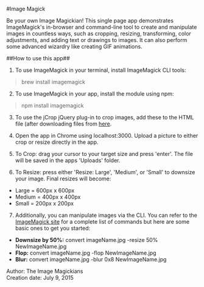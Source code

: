 #Image Magick

Be your own Image Magickian! This single page app demonstrates ImageMagick's in-browser and command-line tool to create and manipulate images in countless ways, such as cropping, resizing, transforming, color adjustments, and adding text or drawings to images. It can also perform some advanced wizardry like creating GIF animations.

##How to use this app##
1) To use ImageMagick in your terminal, install ImageMagick CLI tools:     
> brew install imagemagick  

2) To use ImageMagick in your app, install the module using npm:  
> npm install imagemagick  

3) To use the jCrop jQuery plug-in to crop images, add these to the HTML file (after downloading files from [here](http://deepliquid.com/content/Jcrop_Download.html).  
> <link rel="stylesheet" href="/jcrop/css/Jcrop.css">   
> <script src="/jcrop/js/Jcrop.js"></script>

4) Open the app in Chrome using localhost:3000. Upload a picture to either crop or resize directly in the app.

5) To Crop: drag your cursor to your target size and press 'enter'. The file will be saved in the apps 'Uploads' folder.

6) To Resize: press either 'Resize: Large', 'Medium', or 'Small' to downsize your image. Final resizes will become:  

* Large = 600px x 600px
* Medium = 400px x 400px
* Small = 200px x 200px

7) Additionally, you can manipulate images via the CLI. You can refer to the [ImageMagick site](http://www.imagemagick.org/script/index.php) for a complete list of commands but here are some basic ones to get you started:

* **Downsize by 50%:** convert imageName.jpg -resize 50% NewImageName.jpg  
* **Flop:** convert imageName.jpg -flop NewImageName.jpg   
* **Blur:** convert imageName.jpg -blur 0x8 NewImageName.jpg  

Author: The Image Magickians    
Creation date: July 9, 2015  